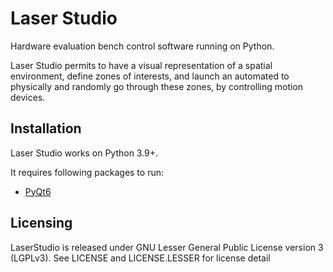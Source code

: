 # Laser Studio

Hardware evaluation bench control software running on Python.

Laser Studio permits to have a visual representation of a spatial environment,
define zones of interests, and launch an automated to physically and randomly
go through these zones, by controlling motion devices.

## Installation

Laser Studio works on Python 3.9+.

It requires following packages to run:

- [PyQt6]

## Licensing

LaserStudio is released under GNU Lesser General Public License version 3 (LGPLv3). See LICENSE and LICENSE.LESSER for license detail

[PyQt6]: https://pypi.org/project/PyQt6/
